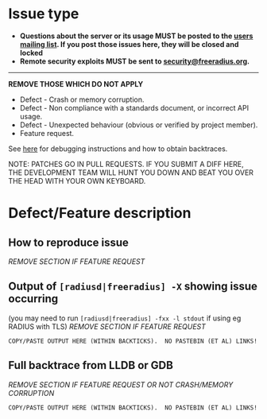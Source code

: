 # Issue type
- **Questions about the server or its usage MUST be posted to the [users mailing list](http://freeradius.org/list/users.html).  If you post those issues here, they will be closed and locked**
- **Remote security exploits MUST be sent to security@freeradius.org.**
***
**REMOVE THOSE WHICH DO NOT APPLY**
- Defect - Crash or memory corruption.
- Defect - Non compliance with a standards document, or incorrect API usage.
- Defect - Unexpected behaviour (obvious or verified by project member).
- Feature request.

See [here](https://github.com/FreeRADIUS/freeradius-server/blob/v4.0.x/doc/bugs.md) for debugging instructions and how to obtain backtraces.

NOTE: PATCHES GO IN PULL REQUESTS.  IF YOU SUBMIT A DIFF HERE, THE DEVELOPMENT TEAM WILL HUNT YOU DOWN AND BEAT YOU OVER THE HEAD WITH YOUR OWN KEYBOARD. 

# Defect/Feature description
## How to reproduce issue
*REMOVE SECTION IF FEATURE REQUEST*
 
## Output of ``[radiusd|freeradius] -X`` showing issue occurring
(you may need to run ``[radiusd|freeradius] -fxx -l stdout`` if using eg RADIUS with TLS)
*REMOVE SECTION IF FEATURE REQUEST*

```text
COPY/PASTE OUTPUT HERE (WITHIN BACKTICKS).  NO PASTEBIN (ET AL) LINKS!
```
## Full backtrace from LLDB or GDB
*REMOVE SECTION IF FEATURE REQUEST OR NOT CRASH/MEMORY CORRUPTION*

```text
COPY/PASTE OUTPUT HERE (WITHIN BACKTICKS).  NO PASTEBIN (ET AL) LINKS!
```
